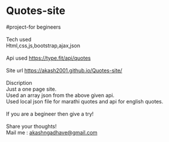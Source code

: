 # Quotes-site
#project-for begineers
<br><br>
Tech used<br>
Html,css,js,bootstrap,ajax,json
<br><br>
Api used
https://type.fit/api/quotes
<br><br>
Site url
https://akash2001.github.io/Quotes-site/
<br><br>
Discription<br>
Just a one page site.<br> 
Used an array json from the above given api.<br> 
Used local json file for marathi quotes and api for english quotes.
<br><br>
If you are a begineer then give a try!
<br><br>
Share your thoughts!<br>
Mail me : akashngadhave@gmail.com 

